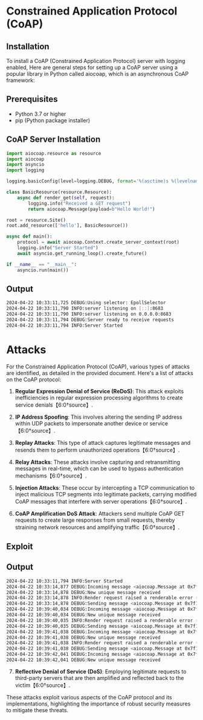 # Constrained Application Protocol (CoAP) 

## Installation
To install a CoAP (Constrained Application Protocol) server with logging enabled, Here are general steps for setting up a CoAP server using a popular library in Python called aiocoap, which is an asynchronous CoAP framework:

## Prerequisites
+ Python 3.7 or higher
+ pip (Python package installer)

## CoAP Server Installation
```python
import aiocoap.resource as resource
import aiocoap
import asyncio
import logging

logging.basicConfig(level=logging.DEBUG, format='%(asctime)s %(levelname)s:%(message)s')

class BasicResource(resource.Resource):
    async def render_get(self, request):
        logging.info("Received a GET request")
        return aiocoap.Message(payload=b"Hello World!")

root = resource.Site()
root.add_resource(['hello'], BasicResource())

async def main():
    protocol = await aiocoap.Context.create_server_context(root)
    logging.info("Server Started")
    await asyncio.get_running_loop().create_future()

if __name__ == "__main__":
    asyncio.run(main())
```
## Output
```bash
2024-04-22 10:33:11,725 DEBUG:Using selector: EpollSelector
2024-04-22 10:33:11,790 INFO:server listening on [::]:8683
2024-04-22 10:33:11,790 INFO:server listening on 0.0.0.0:8683
2024-04-22 10:33:11,794 DEBUG:Server ready to receive requests
2024-04-22 10:33:11,794 INFO:Server Started
```
# Attacks
For the Constrained Application Protocol (CoAP), various types of attacks are identified, as detailed in the provided document. Here's a list of attacks on the CoAP protocol:

1. **Regular Expression Denial of Service (ReDoS)**: This attack exploits inefficiencies in regular expression processing algorithms to create service denials【6:0†source】.
   
2. **IP Address Spoofing**: This involves altering the sending IP address within UDP packets to impersonate another device or service【6:0†source】.
   
3. **Replay Attacks**: This type of attack captures legitimate messages and resends them to perform unauthorized operations【6:0†source】.
   
4. **Relay Attacks**: These attacks involve capturing and retransmitting messages in real-time, which can be used to bypass authentication mechanisms【6:0†source】.
   
5. **Injection Attacks**: These occur by intercepting a TCP communication to inject malicious TCP segments into legitimate packets, carrying modified CoAP messages that interfere with server operations【6:0†source】.
   
6. **CoAP Amplification DoS Attack**: Attackers send multiple CoAP GET requests to create large responses from small requests, thereby straining network resources and amplifying traffic【6:0†source】.

## Exploit

## Output
```bash
2024-04-22 10:33:11,794 INFO:Server Started
2024-04-22 10:33:14,877 DEBUG:Incoming message <aiocoap.Message at 0x7f14ac3e5d10: CON GET (MID 49663, token 492f) remote <UDP6EndpointAddress 127.0.0.1:51724 (locally 127.0.0.1%lo)>, 1 option(s)>
2024-04-22 10:33:14,878 DEBUG:New unique message received
2024-04-22 10:33:14,878 INFO:Render request raised a renderable error (NotFound()), responding accordingly.
2024-04-22 10:33:14,878 DEBUG:Sending message <aiocoap.Message at 0x7f14ac02cd90: ACK 4.04 Not Found (MID 49663, token 492f) remote <UDP6EndpointAddress 127.0.0.1:51724 (locally 127.0.0.1%lo)>>
2024-04-22 10:39:40,034 DEBUG:Incoming message <aiocoap.Message at 0x7f14ac02cd90: CON GET (MID 44823, token 7d39) remote <UDP6EndpointAddress 127.0.0.1:49525 (locally 127.0.0.1%lo)>, 1 option(s)>
2024-04-22 10:39:40,034 DEBUG:New unique message received
2024-04-22 10:39:40,035 INFO:Render request raised a renderable error (NotFound()), responding accordingly.
2024-04-22 10:39:40,035 DEBUG:Sending message <aiocoap.Message at 0x7f14ac02d110: ACK 4.04 Not Found (MID 44823, token 7d39) remote <UDP6EndpointAddress 127.0.0.1:49525 (locally 127.0.0.1%lo)>>
2024-04-22 10:39:41,038 DEBUG:Incoming message <aiocoap.Message at 0x7f14ac02d1d0: CON GET (MID 44824, token 7d3a) remote <UDP6EndpointAddress 127.0.0.1:49525 (locally 127.0.0.1%lo)>, 1 option(s)>
2024-04-22 10:39:41,038 DEBUG:New unique message received
2024-04-22 10:39:41,038 INFO:Render request raised a renderable error (NotFound()), responding accordingly.
2024-04-22 10:39:41,038 DEBUG:Sending message <aiocoap.Message at 0x7f14ac02d650: ACK 4.04 Not Found (MID 44824, token 7d3a) remote <UDP6EndpointAddress 127.0.0.1:49525 (locally 127.0.0.1%lo)>>
2024-04-22 10:39:42,041 DEBUG:Incoming message <aiocoap.Message at 0x7f14ac02d290: CON GET (MID 44825, token 7d3b) remote <UDP6EndpointAddress 127.0.0.1:49525 (locally 127.0.0.1%lo)>, 1 option(s)>
2024-04-22 10:39:42,041 DEBUG:New unique message received
```
7. **Reflective Denial of Service (DoS)**: Employing legitimate requests to third-party servers that are then amplified and reflected back to the victim【6:0†source】.

These attacks exploit various aspects of the CoAP protocol and its implementations, highlighting the importance of robust security measures to mitigate these threats.